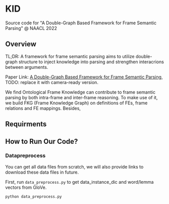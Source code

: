 # KID
Source code for "A Double-Graph Based Framework for Frame Semantic Parsing" @ NAACL 2022
## Overview
TL;DR: A framework for frame semantic parsing aims to utilize double-graph structure to inject knowledge into parsing and strengthen interacrions between arguments.

Paper Link: [A Double-Graph Based Framework for Frame Semantic Parsing](https://openreview.net/pdf?id=STUnTbwKMXm), TODO: replace it with camera-ready version.

We find Ontological Frame Knowledge can contribute to frame semantic parsing by both intra-frame and inter-frame reasoning. To make use of it, we build FKG (Frame Knowledge Graph) on definitions of FEs, frame relations and FE mappings. Besides, 

## Requirments

## How to Run Our Code?
### Datapreprocess
You can get all data files from scratch, we will also provide links to download these data files in future.


First, run `data_preprocess.py` to get data_instance_dic and word/lemma vectors from GloVe.
```
python data_preprocess.py
```



